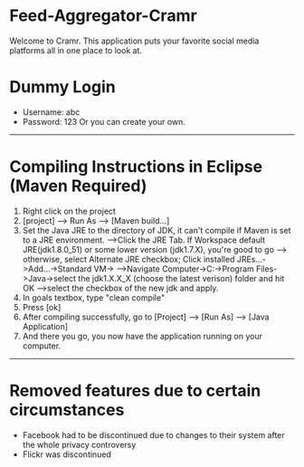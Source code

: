# Feed-Aggregator-Cramr
Welcome to Cramr. This application puts your favorite social media platforms all in one place to look at.

# Dummy Login
- Username: abc
- Password: 123
Or you can create your own.
-----------------------------------------------------
# Compiling Instructions in Eclipse (Maven Required)
1. Right click on the project
2. [project] --> Run As --> [Maven build...]
3. Set the Java JRE to the directory of JDK, it can't compile if Maven is set to a JRE environment.
      -->Click the JRE Tab. If Workspace default JRE(jdk1.8.0_51) or some lower version (jdk1.7.X), you're good to go
          --> otherwise, select Alternate JRE checkbox; Click installed JREs...->Add...->Standard VM->
              -->Navigate Computer->C:->Program Files->Java->select the jdk1.X.X_X (choose the latest verison) folder and hit OK
                -->select the checkbox of the new jdk and apply.
4. In goals textbox, type "clean compile"
5. Press [ok]
6. After compiling successfully, go to [Project] --> [Run As] --> [Java Application]
7. And there you go, you now have the application running on your computer.
--------------------------------------------------------
# Removed features due to certain circumstances
- Facebook had to be discontinued due to changes to their system after the whole privacy controversy
- Flickr was discontinued
